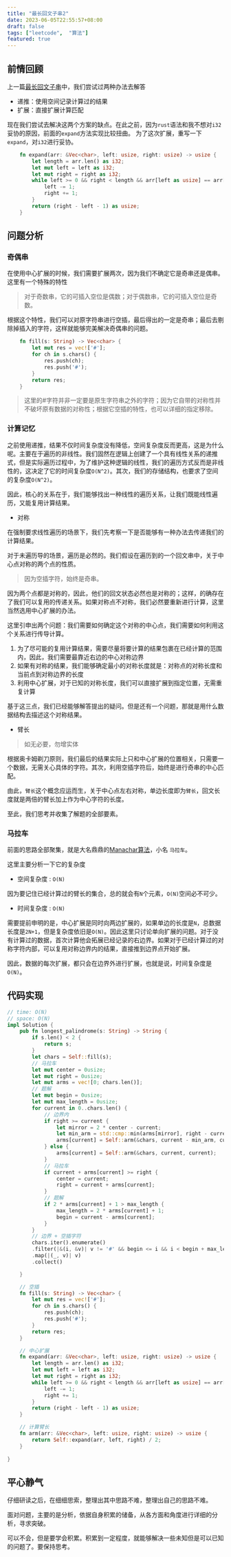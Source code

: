 ```yaml
---
title: "最长回文子串2"
date: 2023-06-05T22:55:57+08:00
draft: false
tags: ["leetcode",  "算法"]
featured: true
---
```


## 前情回顾

上一篇[最长回文子串](https://just-worker.github.io/blog/%E6%9C%80%E9%95%BF%E5%9B%9E%E6%96%87%E5%AD%90%E4%B8%B2/)中，我们尝试过两种办法去解答
- 递推：使用空间记录计算过的结果
- 扩展：直接扩展计算匹配

现在我们尝试去解决这两个方案的缺点。在此之前，因为`rust`语法和我不想对`i32`妥协的原因，前面的`expand`方法实现比较扭曲。
为了这次扩展，重写一下`expand`，对`i32`进行妥协。

```rust
    fn expand(arr: &Vec<char>, left: usize, right: usize) -> usize {
        let length = arr.len() as i32;
        let mut left = left as i32;
        let mut right = right as i32;
        while left >= 0 && right < length && arr[left as usize] == arr[right as usize] {
            left -= 1;
            right += 1;
        }
        return (right - left - 1) as usize;
    }
```

## 问题分析

### 奇偶串

在使用中心扩展的时候，我们需要扩展两次，因为我们不确定它是奇串还是偶串。这里有一个特殊的特性
> 对于奇数串，它的可插入空位是偶数；对于偶数串，它的可插入空位是奇数。

根据这个特性，我们可以对原字符串进行空插，最后得出的一定是奇串；最后去剔除掉插入的字符，这样就能够完美解决奇偶串的问题。

```rust
    fn fill(s: String) -> Vec<char> {
        let mut res = vec!['#'];
        for ch in s.chars() {
            res.push(ch);
            res.push('#');
        }
        return res;
    }
```
> 这里的#字符并非一定要是原生字符串之外的字符；因为它自带的对称性并不破坏原有数据的对称性；根据它空插的特性，也可以详细的指定移除。

### 计算记忆

之前使用递推，结果不仅时间复杂度没有降低，空间复杂度反而更高，这是为什么呢。主要在于遍历的非线性。我们固然在逻辑上创建了一个具有线性关系的递推式，但是实际遍历过程中，为了维护这种逻辑的线性，我们的遍历方式反而是非线性的，这决定了它的时间复杂度`O(N^2)`。其次，我们的存储结构，也要求了空间的复杂度`O(N^2)`。


因此，核心的关系在于，我们能够找出一种线性的遍历关系，让我们既能线性遍历，又能复用计算结果。


- 对称

在强制要求线性遍历的场景下，我们先考察一下是否能够有一种办法去传递我们的计算结果。

对于未遍历导的场景，遍历是必然的。我们假设在遍历到的一个回文串中，关于中心点对称的两个点的性质。
> 因为空插字符，始终是奇串。

因为两个点都是对称的，因此，他们的回文状态必然也是对称的；这样，的确存在了我们可以复用的传递关系。如果对称点不对称，我们必然要重新进行计算，这里当然选用中心扩展的办法。


这里引申出两个问题：我们需要如何确定这个对称的中心点，我们需要如何利用这个关系进行传导计算。
1. 为了尽可能的复用计算结果，需要尽量将要计算的结果包裹在已经计算的范围内，因此，我们需要最靠近右边的中心对称边界
2. 如果有对称的结果，我们能够确定最小的对称长度就是：对称点的对称长度和当前点到对称边界的长度
3. 利用中心扩展，对于已知的对称长度，我们可以直接扩展到指定位置，无需重复计算

基于这三点，我们已经能够解答提出的疑问。但是还有一个问题，那就是用什么数据结构去描述这个对称结果。

- 臂长

> 如无必要，勿增实体

根据奥卡姆剃刀原则，我们最后的结果实际上只和中心扩展的位置相关，只需要一个数据，无需关心具体的字符。其次，利用空插字符后，始终是进行奇串的中心匹配。


由此，`臂长`这个概念应运而生，关于中心点左右对称，单边长度即为`臂长`，回文长度就是两倍的臂长加上作为中心字符的长度。

至此，我们思考并收集了解题的全部要素。

### 马拉车

前面的思路全部聚集，就是大名鼎鼎的[Manachar算法](https://baike.baidu.com/item/Manachar%E7%AE%97%E6%B3%95/20415813?fr=aladdin)，小名 `马拉车`。

这里主要分析一下它的复杂度

- 空间复杂度 : `O(N)`

因为要记住已经计算过的臂长的集合，总的就会有`N`个元素，`O(N)`空间必不可少。

- 时间复杂度 : `O(N)`

需要提前申明的是，中心扩展是同时向两边扩展的，如果单边的长度是`N`，总数据长度是`2N+1`，但是复杂度依旧是`O(N)`。因此这里只讨论单向扩展的问题。对于没有计算过的数据，首次计算他会拓展已经记录的右边界。如果对于已经计算过的对称字符内部，可以复用对称边界内的结果，直接推到边界点开始扩展。


因此，数据的每次扩展，都只会在边界外进行扩展，也就是说，时间复杂度是`O(N)`。

## 代码实现

```rust
// time: O(N)
// space: O(N)
impl Solution {
    pub fn longest_palindrome(s: String) -> String {
        if s.len() < 2 {
            return s;
        }
        let chars = Self::fill(s);
        // 马拉车
        let mut center = 0usize;
        let mut right = 0usize;
        let mut arms = vec![0; chars.len()];
        // 题解
        let mut begin = 0usize;
        let mut max_length = 0usize;
        for current in 0..chars.len() {
            // 边界内
            if right >= current {
                let mirror = 2 * center - current;
                let min_arm = std::cmp::min(arms[mirror], right - current);
                arms[current] = Self::arm(&chars, current - min_arm, current + min_arm);
            } else {
                arms[current] = Self::arm(&chars, current, current);
            }
            // 马拉车
            if current + arms[current] >= right {
                center = current;
                right = current + arms[current];
            }
            // 题解
            if 2 * arms[current] + 1 > max_length {
                max_length = 2 * arms[current] + 1;
                begin = current - arms[current];
            }
        }
        // 边界 + 空插字符
        chars.iter().enumerate()
        .filter(|&(i, &v)| v != '#' && begin <= i && i < begin + max_length)
        .map(|(_, v)| v)
        .collect()

    }

    // 空插
    fn fill(s: String) -> Vec<char> {
        let mut res = vec!['#'];
        for ch in s.chars() {
            res.push(ch);
            res.push('#');
        }
        return res;
    }

    // 中心扩展
    fn expand(arr: &Vec<char>, left: usize, right: usize) -> usize {
        let length = arr.len() as i32;
        let mut left = left as i32;
        let mut right = right as i32;
        while left >= 0 && right < length && arr[left as usize] == arr[right as usize] {
            left -= 1;
            right += 1;
        }
        return (right - left - 1) as usize;
    }

    // 计算臂长
    fn arm(arr: &Vec<char>, left: usize, right: usize) -> usize {
        return Self::expand(arr, left, right) / 2;
    }
      
}

```

## 平心静气

仔细研读之后，在细细思索，整理出其中思路不难，整理出自己的思路不难。

面对问题，主要的是分析，依据自身积累的储备，从各方面和角度进行详细的分析，寻求突破。


可以不会，但是要学会积累。积累到一定程度，就能够解决一些未知但是可以已知的问题了。要保持思考。